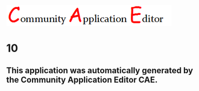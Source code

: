 ![CAE](https://github.com/CAETESTRWTH/CAE-Deployment-Temp/blob/master/img/logo.png)  

10
===================


This application was automatically generated by the Community Application Editor CAE.  
---------------
